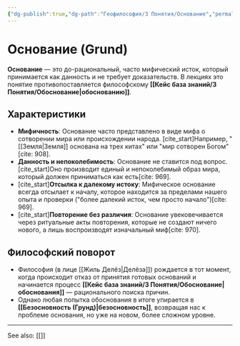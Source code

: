 ```yaml
---
{"dg-publish":true,"dg-path":"Геофилософия/3 Понятия/Основание","permalink":"/geofilosofiya/3-ponyatiya/osnovanie/"}
---
```


# Основание (Grund)

**Основание** — это до-рациональный, часто мифический исток, который принимается как данность и не требует доказательств. В лекциях это понятие противопоставляется философскому **[[Кейс база знаний/3 Понятия/Обоснование\|обоснованию]]**.

## Характеристики
- **Мифичность**: Основание часто представлено в виде мифа о сотворении мира или происхождении народа. [cite_start]Например, "[[Земля\|Земля]] основана на трех китах" или "мир сотворен Богом"[cite: 908].
- **Данность и непоколебимость**: Основание не ставится под вопрос. [cite_start]Оно производит единый и непоколебимый образ мира, который должен приниматься как есть[cite: 969].
- [cite_start]**Отсылка к далекому истоку**: Мифическое основание всегда отсылает к началу, которое находится за пределами нашего опыта и проверки ("более далекий исток, чем просто начало")[cite: 969].
- [cite_start]**Повторение без различия**: Основание увековечивается через ритуальные акты повторения, которые не создают ничего нового, а лишь воспроизводят изначальный миф[cite: 970].

## Философский поворот
- Философия (в лице [[Жиль Делёз\|Делёза]]) рождается в тот момент, когда происходит отказ от принятия готовых оснований и начинается процесс **[[Кейс база знаний/3 Понятия/Обоснование\|обоснования]]** — рационального поиска причин.
- Однако любая попытка обоснования в итоге упирается в **[[Безосновность (Грунд)\|безосновность]]**, возвращая нас к проблеме основания, но уже на новом, более сложном уровне.






---
See also:
[[]]
